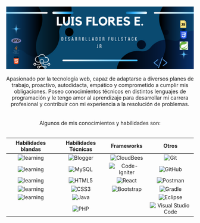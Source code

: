  <div align="center">
  
![banner](https://github.com/LuisRFE0/LuisRFE0/blob/main/Desarrollador%20fullstack%20jr.png)
<div align="center">Apasionado por la tecnología web, capaz de adaptarse a diversos planes de trabajo, proactivo, autodidacta, empático y comprometido a cumplir mis obligaciones. Poseo conocimientos técnicos en distintos lenguajes de programación y le tengo amor al aprendizaje para desarrollar mi carrera profesional y contribuir con mi experiencia a la resolución de problemas.</div><br><br>
</div>
<div align="center">Algunos de mis conocimientos y habilidades son:</div><br>
<div align="center">
 
| Habilidades blandas             | Habilidades Técnicas                                     | Frameworks                      | Otros                                                                           |
| ----------------- |----------------------------------------------- | ------------------------------------------------------------|----------------------------------------------------------------------------- |
| <div align="center">![learning](https://img.shields.io/badge/Autodidacta-8A2BE2)</div> | <div align="center">![Blogger](https://img.shields.io/badge/JavaScript-F88900?style=for-the-badge&logoColor=white)</div>     	| <div align="center">![CloudBees](https://img.shields.io/badge/SpringBoot-1997B5&?&logoColor=white&style=for-the-badge)</div> | <div align="center"> ![Git](https://img.shields.io/badge/git-%23F05033.svg?style=for-the-badge&logo=git&logoColor=white)</div>|
| <div align="center">![learning](https://img.shields.io/badge/Trabajo%20en%20equipo-8A2BE2)</div>|<div align="center">![MySQL](https://img.shields.io/badge/mysql-0C0D0D.svg?style=for-the-badge&logo=mysql&logoColor=white)</div>|<div align="center">![Code-Igniter](https://img.shields.io/badge/CodeIgniter-%23EF4223.svg?style=for-the-badge&logo=codeIgniter&logoColor=white)</div>|<div align="center">![GitHub](https://img.shields.io/badge/github-%23121011.svg?style=for-the-badge&logo=github&logoColor=white)</div>|
|<div align="center">![learning](https://img.shields.io/badge/Resolución%20de%20problemas-8A2BE2)</div>|<div align="center">![HTML5](https://img.shields.io/badge/html5-%23E34F26.svg?style=for-the-badge&logo=html5&logoColor=white)<br></div>|<div align="center">![React](https://img.shields.io/badge/react-%2320232a.svg?style=for-the-badge&logo=react&logoColor=%2361DAFB)</div>|<div align="center">![Postman](https://img.shields.io/badge/Postman-FF6C37?style=for-the-badge&logo=postman&logoColor=white)</div>|
|<div align="center">![learning](https://img.shields.io/badge/Comunicación%20acertiva-8A2BE2) </div>|<div align="center">![CSS3](https://img.shields.io/badge/css3-%231572B6.svg?style=for-the-badge&logo=css3&logoColor=white)</div>|<div align="center">![Bootstrap](https://img.shields.io/badge/bootstrap-%238511FA.svg?style=for-the-badge&logo=bootstrap&logoColor=white)</div>|<div align="center">![Gradle](https://img.shields.io/badge/Gradle-02303A.svg?style=for-the-badge&logo=Gradle&logoColor=white)
|<div align="center">![learning](https://img.shields.io/badge/Orientación%20al%20detalle-8A2BE2)</div>|<div align="center">![Java](https://img.shields.io/badge/java-%23ED8B00.svg?style=for-the-badge&logo=openjdk&logoColor=white)</div>|<div align="center"></div>|<div align="center">![Eclipse](https://img.shields.io/badge/Eclipse-FE7A16.svg?style=for-the-badge&logo=Eclipse&logoColor=white)</div>|
|<div align="center"></div>|<div align="center">![PHP](https://img.shields.io/badge/php-%23777BB4.svg?style=for-the-badge&logo=php&logoColor=white) <br></div>|<div align="center"></div>|<div align="center">![Visual Studio Code](https://img.shields.io/badge/Visual%20Studio%20Code-0078d7.svg?style=for-the-badge&logo=visual-studio-code&logoColor=white)</div>|


</div>

<div align="center"></div>
<!--
**LuisRFE0/LuisRFE0** is a ✨ _special_ ✨ repository because its `README.md` (this file) appears on your GitHub profile.

Here are some ideas to get you started:

- 🔭 I’m currently working on ...
- 🌱 I’m currently learning ...
- 👯 I’m looking to collaborate on ...
- 🤔 I’m looking for help with ...
- 💬 Ask me about ...
- 📫 How to reach me: ...
- 😄 Pronouns: ...
- ⚡ Fun fact: ...
-->
